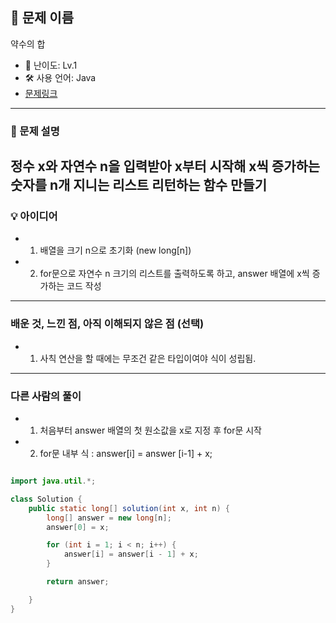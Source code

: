 ## 📘 문제 이름
약수의 합

- 🧩 난이도: Lv.1
- 🛠 사용 언어: Java
- [문제링크](https://school.programmers.co.kr/learn/courses/30/lessons/12954)

---

### 🧠 문제 설명
정수 x와 자연수 n을 입력받아 x부터 시작해 x씩 증가하는 숫자를 n개 지니는 리스트 리턴하는 함수 만들기
---

### 💡 아이디어
- 1. 배열을 크기 n으로 초기화 (new long[n])
- 2. for문으로 자연수 n 크기의 리스트를 출력하도록 하고, answer 배열에 x씩 증가하는 코드 작성


---
### 배운 것, 느낀 점, 아직 이해되지 않은 점 (선택)

- 1. 사칙 연산을 할 때에는 무조건 같은 타입이여야 식이 성립됨.

---

### 다른 사람의 풀이

- 1. 처음부터 answer 배열의 첫 원소값을 x로 지정 후 for문 시작
- 2. for문 내부 식 : answer[i] = answer [i-1] + x;
```java

import java.util.*;

class Solution {
    public static long[] solution(int x, int n) {
        long[] answer = new long[n];
        answer[0] = x;

        for (int i = 1; i < n; i++) {
            answer[i] = answer[i - 1] + x;
        }

        return answer;

    }
}

```
